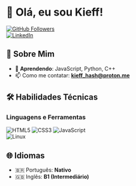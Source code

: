 # 👋 Olá, eu sou Kieff!  

[![GitHub Followers](https://img.shields.io/github/followers/seu-usuario?style=social)](https://github.com/seu-usuario)  
[![LinkedIn](https://img.shields.io/badge/-LinkedIn-0077B5?logo=linkedin&logoColor=white)](https://linkedin.com/in/seu-perfil)  

## 🚀 Sobre Mim  
- 🌱 **Aprendendo**: JavaScript, Python, C++
- 📫 Como me contatar: **kieff_hash@proton.me**  

## 🛠 Habilidades Técnicas  
### Linguagens e Ferramentas  
![HTML5](https://img.shields.io/badge/-HTML5-E34F26?logo=html5&logoColor=white)
![CSS3](https://img.shields.io/badge/-CSS3-1572B6?logo=css3&logoColor=white)
![JavaScript](https://img.shields.io/badge/-JavaScript-F7DF1E?logo=javascript&logoColor=black)  
![Linux](https://img.shields.io/badge/-Linux-FCC624?logo=linux&logoColor=black)  

## 🌐 Idiomas  
- 🇧🇷 Português: **Nativo**  
- 🇬🇧 Inglês: **B1 (Intermediário)**  
